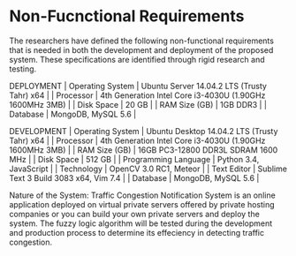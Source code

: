 # Non-Fucnctional Requirements

The researchers have defined the following non-functional requirements
that is needed in both the development and deployment of the proposed
system. These specifications are identified through rigid research and
testing.

DEPLOYMENT
| Operating System  | Ubuntu Server 14.04.2 LTS (Trusty Tahr) x64              |
| Processor         | 4th Generation Intel Core i3-4030U (1.90GHz 1600MHz 3MB) |
| Disk Space        | 20 GB                                                    |
| RAM Size (GB)     | 1GB DDR3                                                 |
| Database          | MongoDB, MySQL 5.6                                       |

DEVELOPMENT
| Operating System      | Ubuntu Desktop 14.04.2 LTS (Trusty Tahr) x64             |
| Processor             | 4th Generation Intel Core i3-4030U (1.90GHz 1600MHz 3MB) |
| RAM Size (GB)         | 16GB PC3-12800 DDR3L SDRAM 1600 MHz                      |
| Disk Space            | 512 GB                                                   |
| Programming Language  | Python 3.4, JavaScript                                   |
| Technology            | OpenCV 3.0 RC1, Meteor                                   |
| Text Editor           | Sublime Text 3 Build 3083 x64, Vim 7.4                   | 
| Database              | MongoDB, MySQL 5.6                                       |

Nature of the System:
Traffic Congestion Notification System is an online application
deployed on virtual private servers offered by private hosting
companies or you can build your own private servers and deploy
the system. The fuzzy logic algorithm will be tested during the
development and production process to determine its effeciency
in detecting traffic congestion.